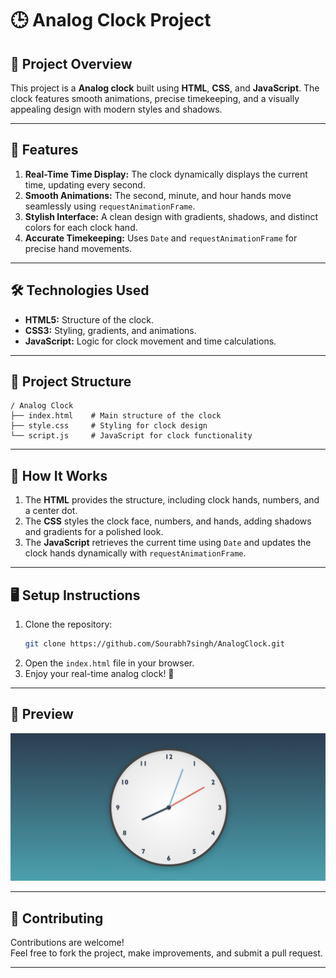 # 🕒 **Analog Clock Project**

## 📌 **Project Overview**

This project is a **Analog clock** built using **HTML**, **CSS**, and **JavaScript**. The clock features smooth animations, precise timekeeping, and a visually appealing design with modern styles and shadows.

---

## 🚀 **Features**

1. **Real-Time Time Display:** The clock dynamically displays the current time, updating every second.
2. **Smooth Animations:** The second, minute, and hour hands move seamlessly using `requestAnimationFrame`.
3. **Stylish Interface:** A clean design with gradients, shadows, and distinct colors for each clock hand.
4. **Accurate Timekeeping:** Uses `Date` and `requestAnimationFrame` for precise hand movements.

---

## 🛠️ **Technologies Used**

- **HTML5:** Structure of the clock.
- **CSS3:** Styling, gradients, and animations.
- **JavaScript:** Logic for clock movement and time calculations.

---

## 📂 **Project Structure**

```
/ Analog Clock
├── index.html    # Main structure of the clock
├── style.css     # Styling for clock design
└── script.js     # JavaScript for clock functionality
```

---

## 📑 **How It Works**

1. The **HTML** provides the structure, including clock hands, numbers, and a center dot.
2. The **CSS** styles the clock face, numbers, and hands, adding shadows and gradients for a polished look.
3. The **JavaScript** retrieves the current time using `Date` and updates the clock hands dynamically with `requestAnimationFrame`.

---

## 🖥️ **Setup Instructions**

1. Clone the repository:
   ```bash
   git clone https://github.com/Sourabh7singh/AnalogClock.git
   ```
2. Open the `index.html` file in your browser.
3. Enjoy your real-time analog clock! 🎉

---

## 📸 **Preview**

![Analog Clock Preview](./preview.png)

---

## 🤝 **Contributing**

Contributions are welcome!  
Feel free to fork the project, make improvements, and submit a pull request.

---